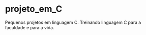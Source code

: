 # projeto_em_C
Pequenos projetos em linguagem C.
Treinando linguagem C para a faculdade e para a vida.
